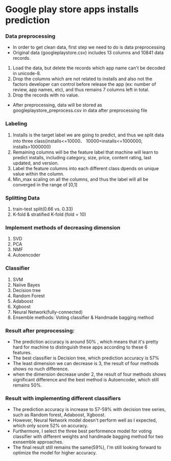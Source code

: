 # Google play store apps installs prediction
### Data preprocessing
* In order to get clean data, first step we need to do is data preprocessing
* Original data (googleplaystore.csv) includes 13 columns and 10841 data records.
1. Load the data, but delete the records which app name can't be decoded in unicode-8.  
2. Drop the columns which are not related to installs and also not the factors developer can control before release the app (ex: number of review, app names, etc), and thus remains 7 columns left in total.
3. Drop the records with no value. 
* After preprocessing, data will be stored as googleplaystore_preprocess.csv in data after preprocessing file

### Labeling
1. Installs is the target label we are going to predict, and thus we split data into three class(installs<=10000、 10000<installs<=1000000, installs>1000000) 
2. Remaining columns will be the feature label that machine will learn to predict installs, including category, size, price, content rating, last updated, and version. 
3. Label the feature columns into each different class dpends on unique value within the column. 
4. Min_max scaling on all the columns, and thus the label will all be converged in the range of [0,1]

### Splitting Data
1. train-test split(0.66 vs. 0.33)
2. K-fold & stratified K-fold (fold = 10) 

### Implement methods of decreasing dimension
1. SVD
2. PCA
3. NMF
4. Autoencoder

### Classifier
1. SVM
2. Naiive Bayes
3. Decision tree
4. Random Forest 
5. Adaboost
6. Xgboost
7. Neural Network(fully-connected)
8. Ensemble methods: Voting classifier & Handmade bagging method

### Result after preprocessing:
* The prediction accuracy is around 50% , which means that it's pretty hard for machine to distinguish these apps according to these 6 features.
* The best classifier is Decision tree, which prediction accuracy is 57%
* The least dimension we can decrease is 3, the result of four methods shows no nuch difference.
* when the dimension decrease under 2, the result of four methods shows significant difference and the best method is Autoencoder, which still remains 50%.

### Result with implementing different classifiers
* The prediction accuracy is increase to 57-59% with decision tree series, such as Random forest, Adaboost, Xgboost.
* However, Neural Network model doesn't perform well as I expected, which only score 52% on accuracy.
* Furthermore, I select the three best performence model for voting classifier with different weights and handmade bagging method for two exnsemble approaches.
* The final result still remains the same(59%), I'm still looking forward to optimize the model for higher accuracy. 




